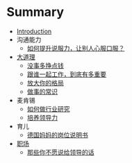 # Summary

* [Introduction](README.md)
* 沟通能力
  * [如何提升说服力，让别人心服口服？](ru-he-ti-sheng-shuo-fu-li-ff0c-rang-bie-ren-xin-fu-kou-fu-ff1f.md)
* [大道理](da-dao-li.md)
  * [没事多挣点钱](mei-shi-duo-zheng-dian-qian.md)
  * [跟谁一起工作，到底有多重要](gen-shui-yi-qi-gong-zuo-ff0c-dao-di-you-duo-zhong-yao.md)
  * [放大你的格局](fang-da-ni-de-ge-ju.md)
  * [做事的常识](zuo-shi-de-chang-shi.md)
* 麦肯锡
  * [如何做行业研究](ru-he-zuo-xing-ye-yan-jiu.md)
  * [培养领导力](pei-yang-ling-dao-li.md)
* 育儿
  * [德国妈妈的岗位说明书](de-guo-ma-ma-de-gang-wei-shuo-ming-shu.md)
* [职场](zhi-chang.md)
  * [那些你不愿说给领导的话](zhi-chang/na-xie-ni-bu-yuan-shuo-gei-ling-dao-de-hua.md)

